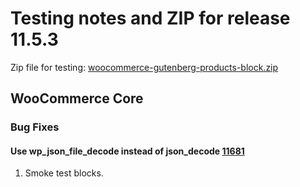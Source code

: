 # Testing notes and ZIP for release 11.5.3

Zip file for testing: [woocommerce-gutenberg-products-block.zip](https://github.com/woocommerce/woocommerce-blocks/files/13301282/woocommerce-gutenberg-products-block.zip)

## WooCommerce Core

### Bug Fixes

#### Use wp_json_file_decode instead of json_decode [11681](https://github.com/woocommerce/woocommerce-blocks/pull/11681)

1. Smoke test blocks.
